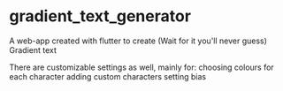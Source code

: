 # gradient_text_generator

A web-app created with flutter to create
(Wait for it you'll never guess)
Gradient text

There are customizable settings as well, mainly for:
choosing colours for each character
adding custom characters
setting bias 
